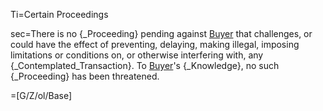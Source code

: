 Ti=Certain Proceedings

sec=There is no {_Proceeding} pending against <a href="#SPA.Def.Buyer.Def" class="definedterm">Buyer</a> that challenges, or could have the effect of preventing, delaying, making illegal, imposing limitations or conditions on, or otherwise interfering with, any {_Contemplated_Transaction}.  To <a href="#SPA.Def.Buyer.Def" class="definedterm">Buyer</a>'s {_Knowledge}, no such {_Proceeding} has been threatened.

=[G/Z/ol/Base]
